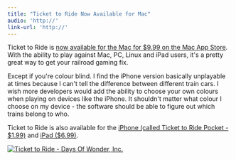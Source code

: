 ```yaml
---
title: "Ticket to Ride Now Available for Mac"
audio: 'http://'
link-url: 'http://'
---
```

<p>Ticket to Ride is <a href="http://click.linksynergy.com/fs-bin/stat?id=6PFrOqNV4B8&offerid=146261&type=3&subid=0&tmpid=1826&RD_PARM1=http%253A%252F%252Fitunes.apple.com%252Fca%252Fapp%252Fticket-to-ride%252Fid470834073%253Fmt%253D12%2526uo%253D4%2526partnerId%253D30">now available for the Mac for $9.99 on the Mac App Store</a>. With the ability to play against Mac, PC, Linux and iPad users, it's a pretty great way to get your railroad gaming fix.</p>
<p>Except if you're colour blind. I find the iPhone version basically unplayable at times because I can't tell the difference between different train cars. I wish more developers would add the ability to choose your own colours when playing on devices like the iPhone. It shouldn't matter what colour I choose on my device - the software should be able to figure out which trains belong to who.</p>
<p>Ticket to Ride is also available for the <a href="http://click.linksynergy.com/fs-bin/stat?id=6PFrOqNV4B8&offerid=146261&type=3&subid=0&tmpid=1826&RD_PARM1=http%253A%252F%252Fitunes.apple.com%252Fca%252Fapp%252Fticket-to-ride-pocket%252Fid471857988%253Fmt%253D8%2526uo%253D4%2526partnerId%253D30" target="itunes_store">iPhone (called Ticket to Ride Pocket - $1.99)</a> and <a href="http://click.linksynergy.com/fs-bin/stat?id=6PFrOqNV4B8&offerid=146261&type=3&subid=0&tmpid=1826&RD_PARM1=http%253A%252F%252Fitunes.apple.com%252Fca%252Fapp%252Fticket-to-ride%252Fid432504470%253Fmt%253D8%2526uo%253D4%2526partnerId%253D30" target="itunes_store">iPad ($6.99)</a>.</p>
<p><a href="http://click.linksynergy.com/fs-bin/stat?id=6PFrOqNV4B8&offerid=146261&type=3&subid=0&tmpid=1826&RD_PARM1=http%253A%252F%252Fitunes.apple.com%252Fca%252Fapp%252Fticket-to-ride%252Fid470834073%253Fmt%253D12%2526uo%253D4%2526partnerId%253D30" target="itunes_store"><img src="http://r.mzstatic.com/images/web/linkmaker/badge_macappstore-lrg.gif" alt="Ticket to Ride - Days Of Wonder, Inc." style="border: 0;"/></a></p>
